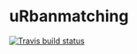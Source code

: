 # uRbanmatching
  <!-- badges: start -->
  [![Travis build status](https://travis-ci.com/rzgross/uRbanmatching.svg?branch=master)](https://travis-ci.com/rzgross/uRbanmatching)
  <!-- badges: end -->
